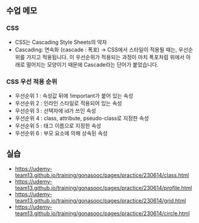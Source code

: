 ## 수업 메모

### CSS

- CSS는 Cascading Style Sheets의 약자
- Cascading: 연속화 (cascade : 폭포) → CSS에서 스타일이 적용될 때는, 우선순위를 가지고 적용됩니다. 이 우선순위가 적용되는 과정이 마치 폭포처럼 위에서 아래로 떨어지는 모양이기 때문에 Cascade라는 단어가 붙었습니다.
    
    

### CSS 우선 적용 순위

- 우선순위 1 : 속성값 뒤에 !important가 붙어 있는 속성
- 우선순위 2 : 인라인 스타일로 적용되어 있는 속성
- 우선순위 3 : 선택자에 id가 쓰인 속성
- 우선순위 4 : class, attribute, pseudo-class로 지정한 속성
- 우선순위 5 : 태그 이름으로 지정한 속성
- 우선순위 6 : 부모 요소에 의해 상속된 속성

## 실습

- https://udemy-team13.github.io/training/gonasooc/pages/practice/230614/class.html
- https://udemy-team13.github.io/training/gonasooc/pages/practice/230614/profile.html
- https://udemy-team13.github.io/training/gonasooc/pages/practice/230614/grid.html
- https://udemy-team13.github.io/training/gonasooc/pages/practice/230614/circle.html